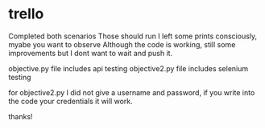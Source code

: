# trello


 Completed both scenarios
 Those should run
 I left some prints consciously, myabe you want to observe
 Although the code is working, still some improvements but I dont want to wait and push it.
 
 
 objective.py file includes api testing
 objective2.py file includes selenium testing
 
 for objective2.py I did not give a username and password, if you write into the code your credentials it will work.
 
 
 thanks!
